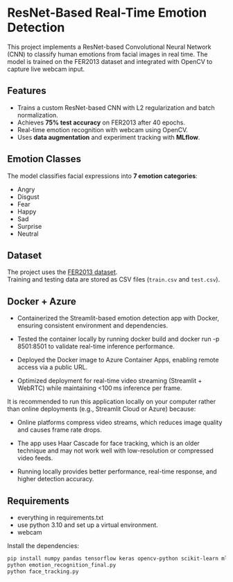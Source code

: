 # ResNet-Based Real-Time Emotion Detection

This project implements a ResNet-based Convolutional Neural Network (CNN) to classify human emotions from facial images in real time. The model is trained on the FER2013 dataset and integrated with OpenCV to capture live webcam input.

## Features
- Trains a custom ResNet-based CNN with L2 regularization and batch normalization.
- Achieves **75% test accuracy** on FER2013 after 40 epochs.
- Real-time emotion recognition with webcam using OpenCV.
- Uses **data augmentation** and experiment tracking with **MLflow**.

## Emotion Classes
The model classifies facial expressions into **7 emotion categories**:

- Angry  
- Disgust  
- Fear  
- Happy  
- Sad  
- Surprise  
- Neutral  

 

## Dataset
The project uses the [FER2013 dataset](https://www.kaggle.com/datasets/msambare/fer2013).  
Training and testing data are stored as CSV files (`train.csv` and `test.csv`).
## Docker + Azure
- Containerized the Streamlit-based emotion detection app with Docker, ensuring consistent environment and dependencies.

- Tested the container locally by running docker build and docker run -p 8501:8501 to validate real-time inference performance.

- Deployed the Docker image to Azure Container Apps, enabling remote access via a public URL.

- Optimized deployment for real-time video streaming (Streamlit + WebRTC) while maintaining <100 ms inference per frame.

It is recommended to run this application locally on your computer rather than online deployments (e.g., Streamlit Cloud or Azure) because:

- Online platforms compress video streams, which reduces image quality and causes frame rate drops.

- The app uses Haar Cascade for face tracking, which is an older technique and may not work well with low-resolution or compressed video feeds.

- Running locally provides better performance, real-time response, and higher detection accuracy.

## Requirements
- everything in requirements.txt
- use python 3.10 and set up a virtual environment.
- webcam

Install the dependencies:
```bash
pip install numpy pandas tensorflow keras opencv-python scikit-learn mlflow
python emotion_recognition_final.py 
python face_tracking.py

